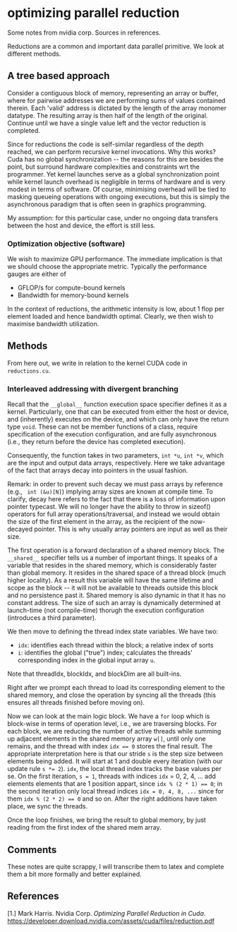 # optimizing parallel reduction

Some notes from nvidia corp. Sources in references.

Reductions are a common and important data parallel primitive. We look at different methods.

## A tree based approach
Consider a contiguous block of memory, representing an array or buffer, where for pairwise addresses we are 
performing sums of values contained therein. Each 'valid' address is dictated by the length of the
array monomer datatype. The resulting array is then half of the length of the original. Continue until we have a
single value left and the vector reduction is completed.

Since for reductions the code is self-similar regardless of the depth reached, we can perform recursive kernel
invocations. Why this works? Cuda has no global synchronization -- the reasons for this are besides the point,
but surround hardware complexities and constraints wrt the programmer. Yet kernel launches serve as a global
synchronization point while kernel launch overhead is negligible in terms of hardware and is very modest in terms
of software. Of course, minimising overhead will be tied to masking queueing operations with ongoing executions,
but this is simply the asynchronous paradigm that is often seen in graphics programming.

My assumption: for this particular case, under no ongoing data transfers between the host and device, the effort is
still less. 

### Optimization objective (software)
We wish to maximize GPU performance. The immediate implication is that we should choose the appropriate metric. 
Typically the performance gauges are either of
* GFLOP/s for compute-bound kernels
* Bandwidth for memory-bound kernels

In the context of reductions, the arithmetic intensity is low, about 1 flop per element loaded and hence bandwidth 
optimal. Clearly, we then wish to maximise bandwidth utilization.

## Methods
From here out, we write in relation to the kernel CUDA code in ```reductions.cu```.

### Interleaved addressing with divergent branching
Recall that the ```__global__``` function execution space specifier defines it as a kernel. Particularly, one that can
be executed from either the host or device, and (inherently) executes on the device, and which can only
have the return type ```void```. These can not be member functions of a class, require specification of the execution
configuration, and are fully asynchronous (i.e., they return before the device has completed execution).

Consequently, the function takes in two parameters, ```int *u```, ```int *v```, which are the input and output
data arrays, respectively. Here we take advantage of the fact that arrays decay into pointers in the usual fashion.

Remark: in order to prevent such decay we must pass arrays by reference (e.g., ``` int (&u)[N]```)
implying array sizes are known at compile time. To clarify, decay here refers to the fact that there is a loss
of information upon pointer typecast. We will no longer have the ability to throw in
sizeof() operators for full array operations/traversal, and instead we would obtain the size of the first 
element in the array, as the recipient of the now-decayed pointer. This is why usually array pointers are
input as well as their size.

The first operation is a forward declaration of a shared memory block. The ```__shared__``` specifier tells us a
number of important things. It speaks of a variable that resides in the shared memory, which is considerably faster
than global memory. It resides in the shared space of a thread block (much higher locality). As a result this 
variable will have the same lifetime and scope as the block -- it will not be available to threads outside this block and
no persistence past it. Shared memory is also dynamic in that it has no constant address. The size of such an array is 
dynamically determined at launch-time (not compile-time) thorugh the execution configuration (introduces a third parameter).

We then move to defining the thread index state variables. We have two:
* ```idx```: identifies each thread within the block; a relative index of sorts
* ```i```: identifies the global ("true") index; calculates the threads' corresponding index in the global input array ```u```.

Note that threadIdx, blockIdx, and blockDim are all built-ins.

Right after we prompt each thread to load its corresponding element to the shared memory, and close the operation by syncing
all the threads (this ensures all threads finished before moving on).

Now we can look at the main logic block. We have a ```for``` loop which is block-wise in terms
of operation level, i.e., we are traversing blocks. For each block, we are reducing the number
of active threads while summing up adjacent elements in the shared memory array ```w[]```, until
only one remains, and the thread with index ```idx == 0``` stores the final result.
The appropriate interpretation here is that our stride ```s``` is the step size between elements
being added. It will start at 1 and double every iteration (with our update rule ```s *= 2```).
```idx```, the local thread index tracks the base values per se. 
On the first iteration, ```s = 1```, threads with indices ```idx``` = 0, 2, 4, ... add elements
elements that are 1 position appart, since ```idx % (2 * 1) == 0```; in the second iteration
only local thread indices ```idx = 0, 4, 8, ...``` since for them ```idx % (2 * 2) == 0``` and so on. 
After the right additions have taken place, we sync the threads. 

Once the loop finishes, we bring the result to global memory, by just reading from the
first index of the shared mem array.


## Comments
These notes are quite scrappy, I will transcribe them to latex and complete them a bit more
formally and better explained.

## References

[1.] Mark Harris. Nvidia Corp. *Optimizing Parallel Reduction in Cuda*. 
     https://developer.download.nvidia.com/assets/cuda/files/reduction.pdf
